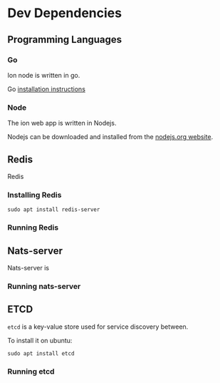 # Dev Dependencies

## Programming Languages

### Go

Ion node is written in go. 

Go [installation instructions](https://golang.org/doc/install)

### Node

The ion web app is written in Nodejs.

Nodejs can be downloaded and installed from the [nodejs.org website](https://nodejs.org/en/download/).

## Redis

Redis 
### Installing Redis
```
sudo apt install redis-server
```

### Running Redis

## Nats-server

Nats-server is 
### Running nats-server

## ETCD

`etcd` is a key-value store used for service discovery between.

To install it on ubuntu:

```
sudo apt install etcd
```

### Running etcd